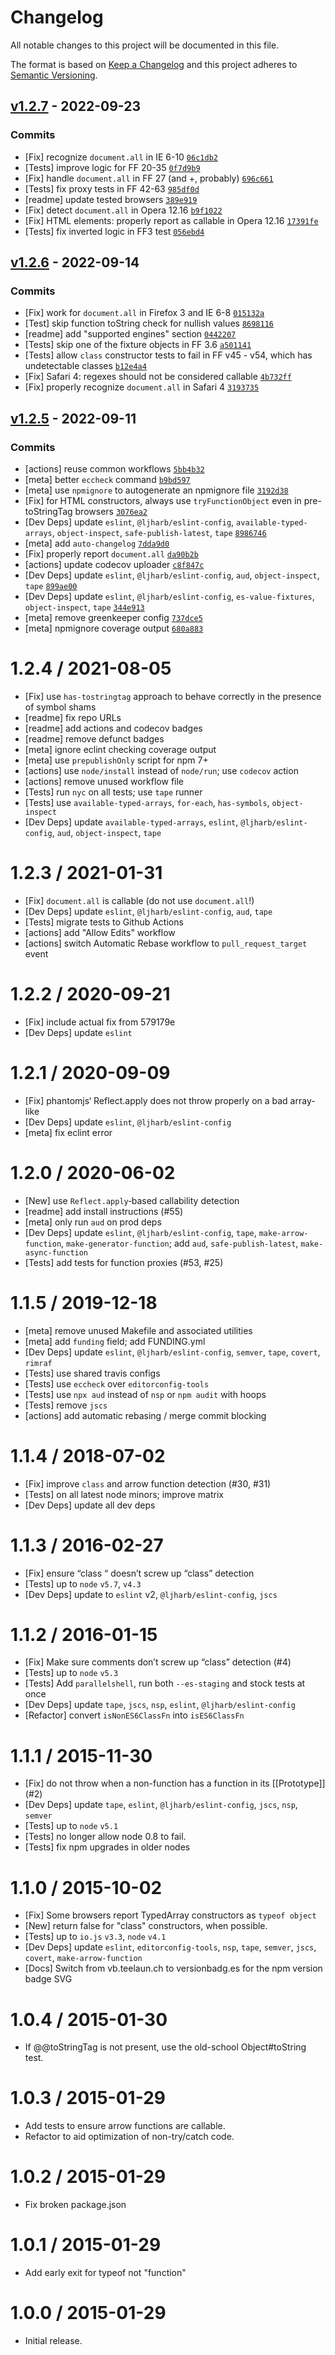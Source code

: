 # Changelog

All notable changes to this project will be documented in this file.

The format is based on [Keep a Changelog](https://keepachangelog.com/en/1.0.0/)
and this project adheres to [Semantic Versioning](https://semver.org/spec/v2.0.0.html).

## [v1.2.7](https://github.com/inspect-js/is-callable/compare/v1.2.6...v1.2.7) - 2022-09-23

### Commits

- [Fix] recognize `document.all` in IE 6-10 [`06c1db2`](https://github.com/inspect-js/is-callable/commit/06c1db2b9b2e0f28428e1293eb572f8f93871ec7)
- [Tests] improve logic for FF 20-35 [`0f7d9b9`](https://github.com/inspect-js/is-callable/commit/0f7d9b9c7fe149ca87e71f0a125ade251a6a578c)
- [Fix] handle `document.all` in FF 27 (and +, probably) [`696c661`](https://github.com/inspect-js/is-callable/commit/696c661b8c0810c2d05ab172f1607f4e77ddf81e)
- [Tests] fix proxy tests in FF 42-63 [`985df0d`](https://github.com/inspect-js/is-callable/commit/985df0dd36f8cfe6f1993657b7c0f4cfc19dae30)
- [readme] update tested browsers [`389e919`](https://github.com/inspect-js/is-callable/commit/389e919493b1cb2010126b0411e5291bf76169bd)
- [Fix] detect `document.all` in Opera 12.16 [`b9f1022`](https://github.com/inspect-js/is-callable/commit/b9f1022b3d7e466b7f09080bd64c253caf644325)
- [Fix] HTML elements: properly report as callable in Opera 12.16 [`17391fe`](https://github.com/inspect-js/is-callable/commit/17391fe02b895777c4337be28dca3b364b743b34)
- [Tests] fix inverted logic in FF3 test [`056ebd4`](https://github.com/inspect-js/is-callable/commit/056ebd48790f46ca18ff5b12f51b44c08ccc3595)

## [v1.2.6](https://github.com/inspect-js/is-callable/compare/v1.2.5...v1.2.6) - 2022-09-14

### Commits

- [Fix] work for `document.all` in Firefox 3 and IE 6-8 [`015132a`](https://github.com/inspect-js/is-callable/commit/015132aaef886ec777b5b3593ef4ce461dd0c7d4)
- [Test] skip function toString check for nullish values [`8698116`](https://github.com/inspect-js/is-callable/commit/8698116f95eb59df8b48ec8e4585fc1cdd8cae9f)
- [readme] add "supported engines" section [`0442207`](https://github.com/inspect-js/is-callable/commit/0442207a89a1554d41ba36daf21862ef7ccbd500)
- [Tests] skip one of the fixture objects in FF 3.6 [`a501141`](https://github.com/inspect-js/is-callable/commit/a5011410bc6edb276c6ec8b47ce5c5d83c4bee15)
- [Tests] allow `class` constructor tests to fail in FF v45 - v54, which has undetectable classes [`b12e4a4`](https://github.com/inspect-js/is-callable/commit/b12e4a4d8c438678bd7710f9f896680150766b51)
- [Fix] Safari 4: regexes should not be considered callable [`4b732ff`](https://github.com/inspect-js/is-callable/commit/4b732ffa34346db3f0193ea4e46b7d4e637e6c82)
- [Fix] properly recognize `document.all` in Safari 4 [`3193735`](https://github.com/inspect-js/is-callable/commit/319373525dc4603346661641840cd9a3e0613136)

## [v1.2.5](https://github.com/inspect-js/is-callable/compare/v1.2.4...v1.2.5) - 2022-09-11

### Commits

- [actions] reuse common workflows [`5bb4b32`](https://github.com/inspect-js/is-callable/commit/5bb4b32dc93987328ab4f396601f751c4a7abd62)
- [meta] better `eccheck` command [`b9bd597`](https://github.com/inspect-js/is-callable/commit/b9bd597322b6e3a24c74c09881ca73e1d9f9f485)
- [meta] use `npmignore` to autogenerate an npmignore file [`3192d38`](https://github.com/inspect-js/is-callable/commit/3192d38527c7fc461d05d5aa93d47628e658bc45)
- [Fix] for HTML constructors, always use `tryFunctionObject` even in pre-toStringTag browsers [`3076ea2`](https://github.com/inspect-js/is-callable/commit/3076ea21d1f6ecc1cb711dcf1da08f257892c72b)
- [Dev Deps] update `eslint`, `@ljharb/eslint-config`, `available-typed-arrays`, `object-inspect`, `safe-publish-latest`, `tape` [`8986746`](https://github.com/inspect-js/is-callable/commit/89867464c42adc5cd375ee074a4574b0295442cb)
- [meta] add `auto-changelog` [`7dda9d0`](https://github.com/inspect-js/is-callable/commit/7dda9d04e670a69ae566c8fa596da4ff4371e615)
- [Fix] properly report `document.all` [`da90b2b`](https://github.com/inspect-js/is-callable/commit/da90b2b68dc4f33702c2e01ad07b4f89bcb60984)
- [actions] update codecov uploader [`c8f847c`](https://github.com/inspect-js/is-callable/commit/c8f847c90e04e54ff73c7cfae86e96e94990e324)
- [Dev Deps] update `eslint`, `@ljharb/eslint-config`, `aud`, `object-inspect`, `tape` [`899ae00`](https://github.com/inspect-js/is-callable/commit/899ae00b6abd10d81fc8bc7f02b345fd885d5f56)
- [Dev Deps] update `eslint`, `@ljharb/eslint-config`, `es-value-fixtures`, `object-inspect`, `tape` [`344e913`](https://github.com/inspect-js/is-callable/commit/344e913b149609bf741aa7345fa32dc0b90d8893)
- [meta] remove greenkeeper config [`737dce5`](https://github.com/inspect-js/is-callable/commit/737dce5590b1abb16183a63cb9d7d26920b3b394)
- [meta] npmignore coverage output [`680a883`](https://github.com/inspect-js/is-callable/commit/680a8839071bf36a419fe66e1ced7a3303c27b28)

<!-- auto-changelog-above -->
1.2.4 / 2021-08-05
=================

- [Fix] use `has-tostringtag` approach to behave correctly in the presence of symbol shams
- [readme] fix repo URLs
- [readme] add actions and codecov badges
- [readme] remove defunct badges
- [meta] ignore eclint checking coverage output
- [meta] use `prepublishOnly` script for npm 7+
- [actions] use `node/install` instead of `node/run`; use `codecov` action
- [actions] remove unused workflow file
- [Tests] run `nyc` on all tests; use `tape` runner
- [Tests] use `available-typed-arrays`, `for-each`, `has-symbols`, `object-inspect`
- [Dev Deps] update `available-typed-arrays`, `eslint`, `@ljharb/eslint-config`, `aud`, `object-inspect`, `tape`

1.2.3 / 2021-01-31
=================

- [Fix] `document.all` is callable (do not use `document.all`!)
- [Dev Deps] update `eslint`, `@ljharb/eslint-config`, `aud`, `tape`
- [Tests] migrate tests to Github Actions
- [actions] add "Allow Edits" workflow
- [actions] switch Automatic Rebase workflow to `pull_request_target` event

1.2.2 / 2020-09-21
=================

- [Fix] include actual fix from 579179e
- [Dev Deps] update `eslint`

1.2.1 / 2020-09-09
=================

- [Fix] phantomjs‘ Reflect.apply does not throw properly on a bad array-like
- [Dev Deps] update `eslint`, `@ljharb/eslint-config`
- [meta] fix eclint error

1.2.0 / 2020-06-02
=================

- [New] use `Reflect.apply`‑based callability detection
- [readme] add install instructions (#55)
- [meta] only run `aud` on prod deps
- [Dev Deps] update `eslint`, `@ljharb/eslint-config`, `tape`, `make-arrow-function`, `make-generator-function`; add `aud`, `safe-publish-latest`, `make-async-function`
- [Tests] add tests for function proxies (#53, #25)

1.1.5 / 2019-12-18
=================

- [meta] remove unused Makefile and associated utilities
- [meta] add `funding` field; add FUNDING.yml
- [Dev Deps] update `eslint`, `@ljharb/eslint-config`, `semver`, `tape`, `covert`, `rimraf`
- [Tests] use shared travis configs
- [Tests] use `eccheck` over `editorconfig-tools`
- [Tests] use `npx aud` instead of `nsp` or `npm audit` with hoops
- [Tests] remove `jscs`
- [actions] add automatic rebasing / merge commit blocking

1.1.4 / 2018-07-02
=================

- [Fix] improve `class` and arrow function detection (#30, #31)
- [Tests] on all latest node minors; improve matrix
- [Dev Deps] update all dev deps

1.1.3 / 2016-02-27
=================

- [Fix] ensure “class “ doesn’t screw up “class” detection
- [Tests] up to `node` `v5.7`, `v4.3`
- [Dev Deps] update to `eslint` v2, `@ljharb/eslint-config`, `jscs`

1.1.2 / 2016-01-15
=================

- [Fix] Make sure comments don’t screw up “class” detection (#4)
- [Tests] up to `node` `v5.3`
- [Tests] Add `parallelshell`, run both `--es-staging` and stock tests at once
- [Dev Deps] update `tape`, `jscs`, `nsp`, `eslint`, `@ljharb/eslint-config`
- [Refactor] convert `isNonES6ClassFn` into `isES6ClassFn`

1.1.1 / 2015-11-30
=================

- [Fix] do not throw when a non-function has a function in its [[Prototype]] (#2)
- [Dev Deps] update `tape`, `eslint`, `@ljharb/eslint-config`, `jscs`, `nsp`, `semver`
- [Tests] up to `node` `v5.1`
- [Tests] no longer allow node 0.8 to fail.
- [Tests] fix npm upgrades in older nodes

1.1.0 / 2015-10-02
=================

- [Fix] Some browsers report TypedArray constructors as `typeof object`
- [New] return false for "class" constructors, when possible.
- [Tests] up to `io.js` `v3.3`, `node` `v4.1`
- [Dev Deps] update `eslint`, `editorconfig-tools`, `nsp`, `tape`, `semver`, `jscs`, `covert`, `make-arrow-function`
- [Docs] Switch from vb.teelaun.ch to versionbadg.es for the npm version badge SVG

1.0.4 / 2015-01-30
=================

- If @@toStringTag is not present, use the old-school Object#toString test.

1.0.3 / 2015-01-29
=================

- Add tests to ensure arrow functions are callable.
- Refactor to aid optimization of non-try/catch code.

1.0.2 / 2015-01-29
=================

- Fix broken package.json

1.0.1 / 2015-01-29
=================

- Add early exit for typeof not "function"

1.0.0 / 2015-01-29
=================

- Initial release.
